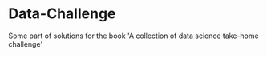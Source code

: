 # Data-Challenge

Some part of solutions for the book 'A collection of data science take-home challenge'
